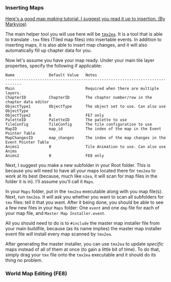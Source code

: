 
### Inserting Maps

[Here's a good map *making* tutorial. I suggest you read it up to insertion. (By Markyjoe)](http://markyjoe.com/Tutorials/Tiled_Tutorial/Tutorial.html)

The main helper tool you will use here will be [`tmx2ea`](http://feuniverse.us/t/tmx2ea-v2-0-released-insert-tiled-maps-using-event-assembler/1830). It is a tool that is able to translate `.tmx` files (Tiled map files) into insertable events. In addition to inserting maps, it is also able to insert map changes, and it will also automatically fill up chapter data for you.

Now let's assume you have your map ready. Under your main tile layer properties, specify the following if applicable:

```
Name               Default Value   Notes
-----------------------------------------------------------------------------
Main                               Required when there are multiple layers.
ChapterID          ChapterID       The chapter number/row in the chapter data editor
ObjectType1        ObjectType      The object set to use. Can also use ObjectType
ObjectType2        0               FE7 only
PaletteID          PaletteID       The palette to use
TileConfig         TileConfig      The tile configuration to use
MapID              map_id          The index of the map in the Event Pointer Table
MapChangesID       map_changes     The index of the map changes in the Event Pointer Table
Anims1             0               Tile Animation to use. Can also use Anims
Anims2             0               FE8 only
```

Next, I suggest you make a new subfolder in your Root folder. This is because you will need to have all your maps located there for `tmx2ea` to work at its best (because, much like `n2ea`, it will scan for map files in the folder it is in). I'll assume you'll call it `Maps`.

In your `Maps` folder, put in the `tmx2ea` executable along with you map file(s). Next, *run* `tmx2ea`. It will ask you whether you want to scan all subfolders for `tmx` files: tell it that you want. After it being done, you should be able to see a few new files in your `Maps` folder: One `event` and one `dmp` file for each of your map file, and `Master Map Installer.event`.

All you should need to do is to `#include` the master map installer file from your main buildfile, because (as its name implies) the master map installer event file *will* install every map scanned by `tmx2ea`.

After generating the master installer, you can use `tmx2ea` to update *specific* maps instead of all of them at once (to gain a little bit of time). To do that, simply drag your `tmx` file onto the `tmx2ea` executable and it should do its thing no problem.

### World Map Editing (FE8)

